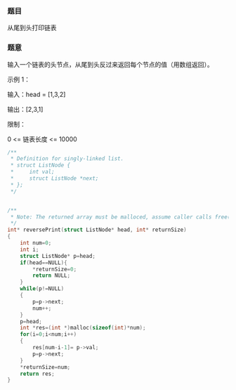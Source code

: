 ### 题目
从尾到头打印链表

### 题意
输入一个链表的头节点，从尾到头反过来返回每个节点的值（用数组返回）。

示例 1：

输入：head = [1,3,2]

输出：[2,3,1]

限制：

0 <= 链表长度 <= 10000

~~~ c
/**
 * Definition for singly-linked list.
 * struct ListNode {
 *     int val;
 *     struct ListNode *next;
 * };
 */


/**
 * Note: The returned array must be malloced, assume caller calls free().
 */
int* reversePrint(struct ListNode* head, int* returnSize)
{
	int num=0;
	int i;
	struct ListNode* p=head;
	if(head==NULL){
        *returnSize=0;
        return NULL;
    }
	while(p!=NULL)
	{
		p=p->next;
		num++;
	}
	p=head;
	int *res=(int *)malloc(sizeof(int)*num);
	for(i=0;i<num;i++)
	{
		res[num-i-1]= p->val;
		p=p->next;
	}
	*returnSize=num;
	return res;
}
~~~
